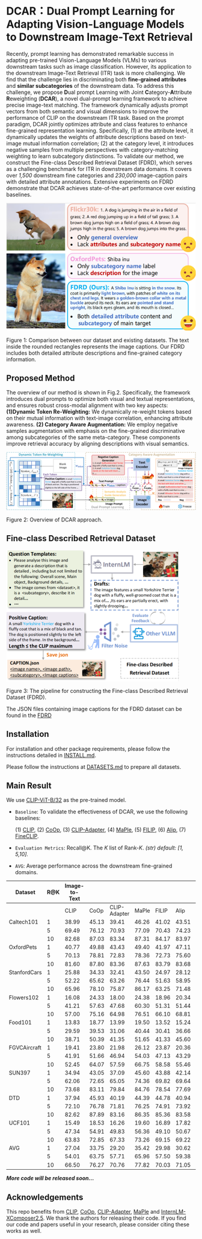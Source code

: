 # DCAR：Dual Prompt Learning for Adapting Vision-Language Models to Downstream Image-Text Retrieval
Recently, prompt learning has demonstrated remarkable success in adapting pre-trained Vision-Language Models (VLMs) to various downstream tasks such as image classification. However, its application to the downstream Image-Text Retrieval (ITR) task is more challenging. We find that the challenge lies in discriminating both **fine-grained attributes** and **similar subcategories** of the downstream data. To address this challenge, we propose **D**ual prompt Learning with Joint **C**ategory-**A**ttribute **R**eweighting (**DCAR**), a novel dual-prompt learning framework to achieve precise image-text matching. The framework dynamically adjusts prompt vectors from both semantic and visual dimensions to improve the performance of CLIP on the downstream ITR task. Based on the prompt paradigm, DCAR jointly optimizes attribute and class features to enhance fine-grained representation learning. Specifically, (1) at the attribute level, it dynamically updates the weights of attribute descriptions based on text-image mutual information correlation; (2) at the category level, it introduces negative samples from multiple perspectives with category-matching weighting to learn subcategory distinctions. To validate our method, we construct the Fine-class Described Retrieval Dataset (FDRD), which serves as a challenging benchmark for ITR in downstream data domains. It covers over *1,500* downstream fine categories and *230,000* image-caption pairs with detailed attribute annotations. Extensive experiments on FDRD demonstrate that DCAR achieves state-of-the-art performance over existing baselines.

![Figure 1](https://github.com/wyf202322/DCAR/blob/main/figure/fig1.png)

Figure 1: Comparison between our dataset and existing datasets. The text inside the rounded rectangles represents the image captions. Our FDRD includes both detailed attribute descriptions and fine-grained category information.

## Proposed Method
The overview of our method is shown in Fig.2. Specifically, the framework introduces dual prompts to optimize both visual and textual representations, and ensures robust cross-modal alignment with two key aspects: **(1)Dynamic Token Re-Weighting:** We dynamically re-weight tokens based on their mutual information with text-image correlation, enhancing attribute awareness. **(2) Category Aware Augmentation:** We employ negative samples augmentation with emphasis on the fine-grained discriminative among subcategories of the same meta-category. 
These components improve retrieval accuracy by aligning descriptions with visual semantics. 

![Figure 2](https://github.com/wyf202322/DCAR/blob/main/figure/fig2.png)

Figure 2: Overview of DCAR approach.

## Fine-class Described Retrieval Dataset
![Figure 3](https://github.com/wyf202322/DCAR/blob/main/figure/fig3.png)

Figure 3: The pipeline for constructing the Fine-class Described Retrieval Dataset (FDRD).

The JSON files containing image captions for the FDRD dataset can be found in the [FDRD](https://github.com/wyf202322/DCAR/blob/main/FDRD)

## Installation
For installation and other package requirements, please follow the instructions detailed in [INSTALL.md](https://github.com/wyf202322/DCAR/blob/main/INSTALL.md).

Please follow the instructions at [DATASETS.md](https://github.com/wyf202322/DCAR/blob/main/DATASETS.md) to prepare all datasets.

## Main Result

We use [CLIP-ViT-B/32](https://huggingface.co/models?library=open_clip) as the pre-trained model.

- `Baseline`: To validate the effectiveness of DCAR, we use the following baselines:

  (1) [CLIP](https://github.com/openai/CLIP), (2) [CoOp](https://github.com/KaiyangZhou/CoOp), (3) [CLIP-Adapter](https://github.com/gaopengcuhk/CLIP-Adapter), (4) [MaPle](https://github.com/muzairkhattak/multimodal-prompt-learning), (5) [FILIP](https://arxiv.org/abs/2111.07783), (6) [Alip](https://github.com/deepglint/ALIP), (7) [FineCLIP](https://github.com/Timsty1/FineCLIP).
- `Evaluation Metrics`: Recall@K. The *K* list of Rank-*K*. *(str) default: [1, 5,10].*
- `AVG`: Average performance across the downstream fine-grained domains.

| Dataset      | R@K  | Image-to-Text |       |         |       |       |       |          |       | Text-to-Image |       |         |       |       |       |          |       |
| ------------ | ---- | ------------- | ----- | ------- | ----- | ----- | ----- | -------- | ----- | ------------- | ----- | ------- | ----- | ----- | ----- | -------- | ----- |
|              |      | CLIP|CoOp| CLIP-Adapter | MaPle | FILIP | Alip  | FineCLIP | DCAR(Ours)  |CLIP | CoOp| CLIP-Adapter | MaPle | FILIP | Alip  | FineCLIP | DCAR(Ours) |
| Caltech101   | 1    | 38.99         | 45.13 | 39.41   | 46.26 | 41.02 | 43.51 | 46.46    | 48.13 | 32.17         | 29.70 | 30.22   | 29.69 | 33.23 | 35.86 | 37.20    | 36.78 |
|              | 5    | 69.49         | 76.12 | 70.93   | 77.09 | 70.43 | 74.23 | 77.75    | 80.14 | 64.54         | 60.81 | 60.44   | 60.97 | 65.21 | 68.94 | 71.43    | 70.16 |
|              | 10   | 82.68         | 87.03 | 83.34   | 87.31 | 84.17 | 83.97 | 85.24    | 89.00 | 78.66         | 75.86 | 75.42   | 76.55 | 78.84 | 80.15 | 82.24    | 82.31 |
| OxfordPets   | 1    | 40.77         | 49.88 | 43.43   | 49.40 | 41.97 | 47.11 | 48.45    | 52.88 | 30.69         | 31.59 | 29.19   | 30.50 | 31.28 | 36.63 | 35.93    | 39.82 |
|              | 5    | 70.13         | 78.81 | 72.83   | 78.36 | 72.73 | 75.60 | 75.88    | 81.80 | 55.52         | 59.61 | 54.21   | 57.94 | 57.38 | 61.01 | 66.78    | 69.56 |
|              | 10   | 81.60         | 87.80 | 83.36   | 87.63 | 83.79 | 83.68 | 85.17    | 90.93 | 68.38         | 72.14 | 67.08   | 71.16 | 69.77 | 76.81 | 80.43    | 81.08 |
| StanfordCars | 1    | 25.88         | 34.33 | 32.41   | 43.50 | 24.97 | 28.12 | 40.78    | 45.52 | 18.60         | 21.63 | 18.65   | 26.78 | 16.14 | 21.04 | 27.20    | 32.90 |
|              | 5    | 52.22         | 65.62 | 63.26   | 76.44 | 51.63 | 58.95 | 67.46    | 79.05 | 43.22         | 46.81 | 43.24   | 54.96 | 41.29 | 47.82 | 59.18    | 64.06 |
|              | 10   | 65.96         | 78.10 | 75.87   | 86.17 | 63.25 | 71.48 | 80.31    | 88.41 | 56.78         | 59.62 | 55.79   | 67.45 | 53.31 | 61.81 | 67.82    | 76.21 |
| Flowers102   | 1    | 16.08         | 24.33 | 18.00   | 24.38 | 18.96 | 20.34 | 20.75    | 26.04 | 12.87         | 12.11 | 10.32   | 12.38 | 13.75 | 13.56 | 16.16    | 18.56 |
|              | 5    | 41.21         | 57.63 | 47.68   | 60.30 | 51.31 | 51.44 | 54.18    | 62.47 | 39.59         | 36.19 | 33.94   | 37.92 | 40.55 | 40.20 | 42.97    | 43.65 |
|              | 10   | 57.00         | 75.16 | 64.98   | 76.51 | 66.10 | 68.81 | 72.85    | 78.83 | 58.14         | 52.11 | 49.17   | 55.66 | 58.62 | 59.51 | 60.59    | 61.30 |
| Food101      | 1    | 13.83         | 18.77 | 13.99   | 19.50 | 13.52 | 15.24 | 19.06    | 21.80 | 6.98          | 8.50  | 6.20    | 8.00  | 7.82  | 8.50  | 10.28    | 13.03 |
|              | 5    | 29.59         | 39.53 | 31.06   | 40.44 | 30.41 | 36.66 | 41.20    | 44.20 | 17.99         | 20.72 | 16.63   | 20.18 | 17.70 | 19.45 | 22.45    | 26.98 |
|              | 10   | 38.71         | 50.39 | 41.35   | 51.65 | 41.33 | 45.60 | 50.29    | 53.08 | 25.78         | 29.18 | 23.83   | 28.59 | 26.25 | 29.31 | 34.07    | 37.33 |
| FGVCAircraft | 1    | 19.41         | 23.80 | 21.98   | 26.12 | 23.87 | 20.36 | 22.33    | 28.94 | 18.93         | 12.84 | 12.48   | 14.12 | 19.13 | 18.72 | 20.96    | 20.47 |
|              | 5    | 41.91         | 51.66 | 46.94   | 54.03 | 47.13 | 43.29 | 53.64    | 56.43 | 42.12         | 30.36 | 30.54   | 31.56 | 43.54 | 41.52 | 43.31    | 44.04 |
|              | 10   | 52.45         | 64.07 | 57.59   | 66.75 | 58.58 | 55.46 | 64.43    | 68.32 | 52.50         | 40.56 | 40.02   | 42.33 | 53.65 | 51.72 | 55.31    | 55.60 |
| SUN397       | 1    | 34.94         | 43.05 | 37.09   | 45.60 | 43.88 | 42.14 | 42.53    | 47.34 | 23.48         | 19.03 | 19.97   | 18.62 | 30.22 | 29.97 | 29.28    | 34.30 |
|              | 5    | 62.06         | 72.65 | 65.05   | 74.36 | 69.82 | 69.64 | 69.07    | 75.29 | 49.03         | 42.55 | 44.43   | 41.26 | 59.12 | 58.51 | 54.49    | 61.11 |
|              | 10   | 73.68         | 83.11 | 79.84   | 84.76 | 78.54 | 77.69 | 79.72    | 88.91 | 62.55         | 55.94 | 57.86   | 54.00 | 69.34 | 67.23 | 63.83    | 72.78 |
|DTD          | 1    | 37.94         | 45.93 | 40.19   | 44.39 | 44.78 | 40.94 | 43.91    | 47.10 | 29.49         | 18.32 | 18.55   | 20.39 | 29.69 | 29.17 | 29.20    | 30.73 |
|              | 5    | 72.10         | 76.78 | 71.81   | 76.25 | 74.91 | 73.92 | 70.24    | 78.60 | 58.75         | 41.96 | 41.66   | 46.99 | 58.82 | 56.76 | 57.19    | 58.22 |
|              | 10   | 82.62         | 87.89 | 83.16   | 86.35 | 85.36 | 83.58 | 84.84    | 89.17 | 71.16         | 54.14 | 53.66   | 60.64 | 71.36 | 70.41 | 70.33    | 69.98 |
| UCF101       | 1    | 15.49         | 18.53 | 16.26   | 19.60 | 16.89 | 17.82 | 18.87    | 21.12 | 12.34         | 10.65 | 10.49   | 11.62 | 13.01 | 13.73 | 15.49    | 18.62 |
|              | 5    | 47.34         | 54.91 | 49.83   | 56.36 | 49.10 | 50.67 | 52.29    | 57.28 | 38.30         | 34.02 | 34.97   | 36.46 | 38.15 | 40.73 | 45.11    | 48.72 |
|              | 10   | 63.83         | 72.85 | 67.33   | 73.26 | 69.15 | 69.22 | 70.67    | 73.38 | 54.69         | 49.33 | 50.12   | 52.99 | 57.20 | 59.32 | 63.86    | 66.40 |
| AVG          | 1    | 27.04         | 33.75 | 29.20   | 35.42 | 29.98 | 30.62 | 33.68    | 37.65 | 20.62         | 18.26 | 17.34   | 19.12 | 21.59 | 23.02 | 24.63    | 27.25 |
|              | 5    | 54.01         | 63.75 | 57.71   | 65.96 | 57.50 | 59.38 | 62.41    | 68.36 | 45.45         | 41.45 | 40.01   | 43.14 | 46.86 | 48.33 | 51.43    | 54.06 |
|              | 10   | 66.50         | 76.27 | 70.76   | 77.82 | 70.03 | 71.05 | 74.84    | 80.00 | 58.74         | 54.32 | 52.55   | 56.60 | 59.82 | 61.81 | 64.28    | 67.00 |


***More code will be released soon...***

## Acknowledgements
This repo benefits from [CLIP](https://github.com/openai/CLIP), [CoOp](https://github.com/KaiyangZhou/CoOp), [CLIP-Adapter](https://github.com/gaopengcuhk/CLIP-Adapter), [MaPle](https://github.com/muzairkhattak/multimodal-prompt-learning) and [InternLM-XComposer2.5](https://github.com/InternLM/InternLM-XComposer). We thank the authors for releasing their code. If you find our code and papers useful in your research, please consider citing these works as well.
